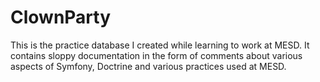 ClownParty
==========

This is the practice database I created while learning to work at MESD. It contains sloppy documentation in the form of comments about various aspects of Symfony, Doctrine and various practices used at MESD.
